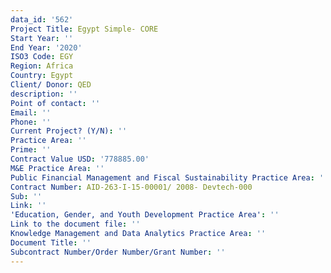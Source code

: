 ```yaml
---
data_id: '562'
Project Title: Egypt Simple- CORE
Start Year: ''
End Year: '2020'
ISO3 Code: EGY
Region: Africa
Country: Egypt
Client/ Donor: QED
description: ''
Point of contact: ''
Email: ''
Phone: ''
Current Project? (Y/N): ''
Practice Area: ''
Prime: ''
Contract Value USD: '778885.00'
M&E Practice Area: ''
Public Financial Management and Fiscal Sustainability Practice Area: ''
Contract Number: AID-263-I-15-00001/ 2008- Devtech-000
Sub: ''
Link: ''
'Education, Gender, and Youth Development Practice Area': ''
Link to the document file: ''
Knowledge Management and Data Analytics Practice Area: ''
Document Title: ''
Subcontract Number/Order Number/Grant Number: ''
---
```

